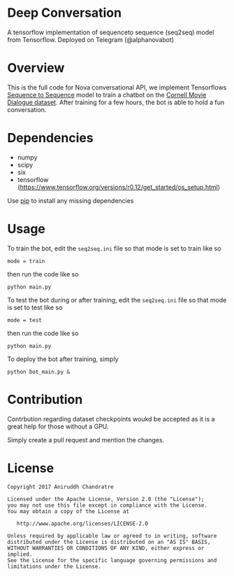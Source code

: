 # Deep Conversation

A tensorflow implementation of sequenceto sequence (seq2seq) model from Tensorflow. Deployed on Telegram (@alphanovabot)

Overview
============
This is the full code for Nova conversational API, we implement Tensorflows [Sequence to Sequence](https://www.tensorflow.org/versions/r0.12/tutorials/seq2seq/index.html) model to train a
chatbot on the [Cornell Movie Dialogue dataset](https://www.cs.cornell.edu/~cristian/Cornell_Movie-Dialogs_Corpus.html). After training for a few hours, the bot is able to hold a fun conversation.


Dependencies
============
* numpy
* scipy 
* six
* tensorflow (https://www.tensorflow.org/versions/r0.12/get_started/os_setup.html)

Use [pip](https://pypi.python.org/pypi/pip) to install any missing dependencies

Usage
===========

To train the bot, edit the `seq2seq.ini` file so that mode is set to train like so

`mode = train`

then run the code like so

``python main.py``

To test the bot during or after training, edit the `seq2seq.ini` file so that mode is set to test like so

`mode = test`

then run the code like so

``python main.py``

To deploy the bot after training, simply 

``python bot_main.py &``


# Contribution

Contrbution regarding dataset checkpoints woukd be accepted as it is a great help for those without a GPU.

Simply create a pull request and mention the changes. 

# License

    Copyright 2017 Aniruddh Chandratre

    Licensed under the Apache License, Version 2.0 (the "License");
    you may not use this file except in compliance with the License.
    You may obtain a copy of the License at

       http://www.apache.org/licenses/LICENSE-2.0

    Unless required by applicable law or agreed to in writing, software
    distributed under the License is distributed on an "AS IS" BASIS,
    WITHOUT WARRANTIES OR CONDITIONS OF ANY KIND, either express or implied.
    See the License for the specific language governing permissions and
    limitations under the License.
